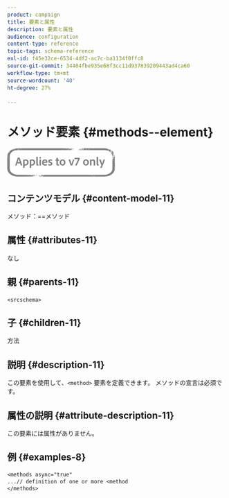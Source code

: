 ```yaml
---
product: campaign
title: 要素と属性
description: 要素と属性
audience: configuration
content-type: reference
topic-tags: schema-reference
exl-id: f45e32ce-6534-4df2-ac7c-ba1134f0ffc8
source-git-commit: 34404fbe935e68f3cc11d937839209443ad4ca60
workflow-type: tm+mt
source-wordcount: '40'
ht-degree: 27%

---
```


# メソッド要素 {#methods--element}

![](../../../assets/v7-only.svg)

## コンテンツモデル {#content-model-11}

メソッド：==メソッド

## 属性 {#attributes-11}

なし

## 親 {#parents-11}

`<srcschema>`

## 子 {#children-11}

方法

## 説明 {#description-11}

この要素を使用して、`<method>` 要素を定義できます。 メソッドの宣言は必須です。

## 属性の説明 {#attribute-description-11}

この要素には属性がありません。

## 例 {#examples-8}

```
<methods async="true"
...// definition of one or more <method
</methods>
```
